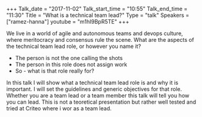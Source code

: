 +++
Talk_date = "2017-11-02"
Talk_start_time = "10:55"
Talk_end_time = "11:30"
Title = "What is a technical team lead?"
Type = "talk"
Speakers = ["ramez-hanna"]
youtube = "m1hI9BpR5TE"
+++

We live in a world of agile and autonomous teams and devops culture,
where meritocracy and consensus rule the scene. What are the aspects of
the technical team lead role, or however you name it?

 - The person is not the one calling the shots
 - The person in this role does not assign work
 - So - what is that role really for?

In this talk I will show what a technical team lead role is and why it
is important. I will set the guidelines and generic objectives for that
role. Whether you are a team lead or a team member this talk will tell
you how you can lead. This is not a teoretical presentation but rather
well tested and tried at Criteo where i wor as a team lead.

